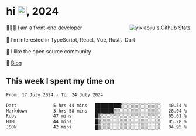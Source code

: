 <h1> hi <img src="https://raw.githubusercontent.com/blackcater/blackcater/main/images/Hi.gif" height="24" />, 2024 </h1>

<img align="right" src="https://bad-apple-github-readme.vercel.app/api?show_icons=true&hide_title=true&hide_rank=true&count_private=true&show_bg=1&username=yixiaojiu" alt="yixiaojiu's Github Stats"/>

🧑🏻‍💻 I am a front-end developer

👀 I’m interested in TypeScript, React, Vue, Rust，Dart

💖 I like the open source community

📝 [Blog](https://note.yixiaojiu.top)

## This week I spent my time on

<!--START_SECTION:waka-->

```txt
From: 17 July 2024 - To: 24 July 2024

Dart              5 hrs 44 mins   ██████████░░░░░░░░░░░░░░░   40.54 %
Markdown          3 hrs 58 mins   ███████░░░░░░░░░░░░░░░░░░   28.04 %
Ruby              47 mins         █▒░░░░░░░░░░░░░░░░░░░░░░░   05.61 %
HTML              44 mins         █▒░░░░░░░░░░░░░░░░░░░░░░░   05.28 %
JSON              42 mins         █▒░░░░░░░░░░░░░░░░░░░░░░░   04.95 %
```

<!--END_SECTION:waka-->
